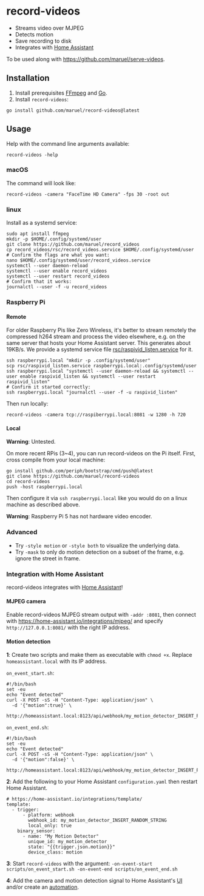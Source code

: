 # record-videos

- Streams video over MJPEG
- Detects motion
- Save recording to disk
- Integrates with [Home Assistant](#integration-with-home-assistant)

To be used along with https://github.com/maruel/serve-videos.


## Installation

1. Install prerequisites [FFmpeg](https://ffmpeg.org/download.html) and [Go](https://go.dev/dl).
2. Install `record-videos`:

```
go install github.com/maruel/record-videos@latest
```


## Usage

Help with the command line arguments available:

```
record-videos -help
```


### macOS

The command will look like:

```
record-videos -camera "FaceTime HD Camera" -fps 30 -root out
```


### linux

Install as a systemd service:

```
sudo apt install ffmpeg
mkdir -p $HOME/.config/systemd/user
git clone https://github.com/maruel/record_videos
cp record_videos/rsc/record_videos.service $HOME/.config/systemd/user
# Confirm the flags are what you want:
nano $HOME/.config/systemd/user/record_videos.service
systemctl --user daemon-reload
systemctl --user enable record_videos
systemctl --user restart record_videos
# Confirm that it works:
journalctl --user -f -u record_videos
```


### Raspberry Pi


#### Remote

For older Raspberry Pis like Zero Wireless, it's better to stream remotely the
compressed h264 stream and process the video elsewhere, e.g. on the same server
that hosts your Home Assistant server. This generates about 19KB/s. We provide a
systemd service file
[rsc/raspivid_listen.service](https://github.com/maruel/record-videos/blob/main/rsc/raspivid_listen.service)
for it.

```
ssh raspberrypi.local "mkdir -p .config/systemd/user"
scp rsc/raspivid_listen.service raspberrypi.local:.config/systemd/user
ssh raspberrypi.local "systemctl --user daemon-reload && systemctl --user enable raspivid_listen && systemctl --user restart raspivid_listen"
# Confirm it started correctly:
ssh raspberrypi.local "journalctl --user -f -u raspivid_listen"
```

Then run locally:

```
record-videos -camera tcp://raspiberrypi.local:8081 -w 1280 -h 720
```


#### Local

**Warning**: Untested.

On more recent RPis (3~4), you can run record-videos on the Pi itself. First,
cross compile from your local machine:

```
go install github.com/periph/bootstrap/cmd/push@latest
git clone https://github.com/maruel/record-videos
cd record-videos
push -host raspberrypi.local
```

Then configure it via `ssh raspberrypi.local` like you would do on a linux
machine as described above.

**Warning**: Raspberry Pi 5 has not hardware video encoder.


### Advanced

- Try `-style motion` or `-style both` to visualize the underlying data.
- Try `-mask` to only do motion detection on a subset of the frame, e.g. ignore
  the street in frame.


### Integration with Home Assistant

record-videos integrates with [Home Assistant](https://home-assistant.io/)!


#### MJPEG camera

Enable record-videos MJPEG stream output with `-addr :8081`, then connect with
https://home-assistant.io/integrations/mjpeg/ and specify
`http://127.0.0.1:8081/` with the right IP address.


#### Motion detection

**1**: Create two scripts and make them as executable with `chmod +x`. Replace
`homeassistant.local` with its IP address.

`on_event_start.sh`:

```
#!/bin/bash
set -eu
echo "Event detected"
curl -X POST -sS -H "Content-Type: application/json" \
  -d '{"motion":true}' \
  http://homeassistant.local:8123/api/webhook/my_motion_detector_INSERT_RANDOM_STRING
```

`on_event_end.sh`:

```
#!/bin/bash
set -eu
echo "Event detected"
curl -X POST -sS -H "Content-Type: application/json" \
  -d '{"motion":false}' \
  http://homeassistant.local:8123/api/webhook/my_motion_detector_INSERT_RANDOM_STRING
```


**2**: Add the following to your Home Assistant `configuration.yaml` then
restart Home Assistant.

```
# https://home-assistant.io/integrations/template/
template:
  - trigger:
      - platform: webhook
        webhook_id: my_motion_detector_INSERT_RANDOM_STRING
        local_only: true
    binary_sensor:
      - name: "My Motion Detector"
        unique_id: my_motion_detector
        state: "{{trigger.json.motion}}"
        device_class: motion
```

**3**: Start `record-videos` with the argument:
`-on-event-start scripts/on_event_start.sh -on-event-end scripts/on_event_end.sh`


**4**: Add the camera and motion detection signal to Home Assistant's
[UI](https://home-assistant.io/dashboards/)
and/or create an [automation](https://home-assistant.io/docs/automation/).
